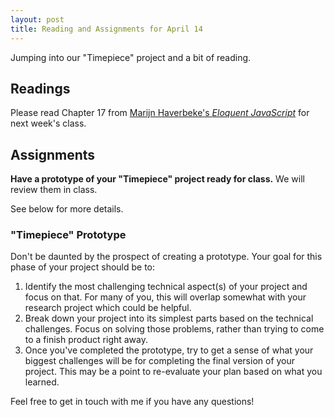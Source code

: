 ```yaml
---
layout: post
title: Reading and Assignments for April 14
---
```


Jumping into our "Timepiece" project and a bit of reading.

<!--more-->

## Readings

Please read Chapter 17 from [Marijn Haverbeke's _Eloquent JavaScript_](http://eloquentjavascript.net/17_http.html) for next week's class.

## Assignments

**Have a prototype of your "Timepiece" project ready for class.** We will review them in class.

See below for more details.

### "Timepiece" Prototype

Don't be daunted by the prospect of creating a prototype. Your goal for this phase of your project should be to:


 1. Identify the most challenging technical aspect(s) of your project and focus on that. For many of you, this will overlap somewhat with your research project which could be helpful.
 2. Break down your project into its simplest parts based on the technical challenges. Focus on solving those problems, rather than trying to come to a finish product right away.
 3. Once you've completed the prototype, try to get a sense of what your biggest challenges will be for completing the final version of your project. This may be a point to re-evaluate your plan based on what you learned.


Feel free to get in touch with me if you have any questions!
